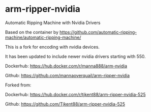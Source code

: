 # arm-ripper-nvidia

Automatic Ripping Machine with Nvidia Drivers

Based on the container by 
https://github.com/automatic-ripping-machine/automatic-ripping-machine/

This is a fork for encoding with nvidia devices.

It has been updated to include newer nvidia drivers starting with 550. 
  
  

Dockerhub:
https://hub.docker.com/r/manna888/arm-nvidia

Github:
https://github.com/mannaoverquail/arm-ripper-nvidia


  

Forked from:  

Dockerhub:
https://hub.docker.com/r/tjkent88/arm-ripper-nvidia-525

Github:
https://github.com/Tjkent88/arm-ripper-nvidia-525
